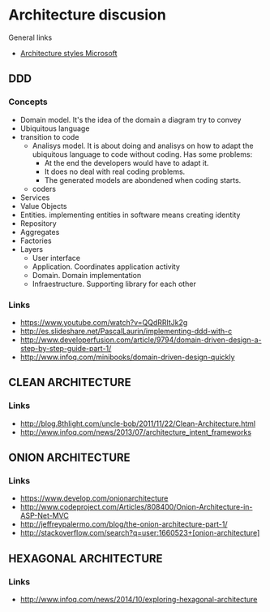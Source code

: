 # Architecture discusion
General links
+ [Architecture styles Microsoft](https://msdn.microsoft.com/en-us/library/ee658117.aspx) 

## DDD

### Concepts
+ Domain model. It's the idea of the domain a diagram try to convey
+ Ubiquitous language
+ transition to code
  + Analisys model. It is about doing and analisys on how to adapt the ubiquitous language to code without coding. Has some problems:
    + At the end the developers would have to adapt it.
    + It does no deal with real coding problems.
    + The generated models are abondened when coding starts.
  + coders
+ Services
+ Value Objects
+ Entities. implementing entities in software means creating identity
+ Repository
+ Aggregates
+ Factories
+ Layers
  + User interface
  + Application. Coordinates application activity
  + Domain. Domain implementation
  + Infraestructure. Supporting library for each other

### Links
+ https://www.youtube.com/watch?v=QQdRRltJk2g
+ http://es.slideshare.net/PascalLaurin/implementing-ddd-with-c
+	http://www.developerfusion.com/article/9794/domain-driven-design-a-step-by-step-guide-part-1/ 
+	http://www.infoq.com/minibooks/domain-driven-design-quickly 

## CLEAN ARCHITECTURE
### Links
+	http://blog.8thlight.com/uncle-bob/2011/11/22/Clean-Architecture.html 
+	http://www.infoq.com/news/2013/07/architecture_intent_frameworks

## ONION ARCHITECTURE
### Links
+ https://www.develop.com/onionarchitecture 
+	http://www.codeproject.com/Articles/808400/Onion-Architecture-in-ASP-Net-MVC 
+	http://jeffreypalermo.com/blog/the-onion-architecture-part-1/ 
+	http://stackoverflow.com/search?q=user:1660523+[onion-architecture] 

## HEXAGONAL ARCHITECTURE
### Links
+ http://www.infoq.com/news/2014/10/exploring-hexagonal-architecture
